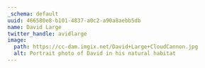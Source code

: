 ```yaml
---
_schema: default
uuid: 466580e8-b101-4837-a0c2-a90a8aebb5db
name: David Large
twitter_handle: avidlarge
image:
  path: https://cc-dam.imgix.net/David+Large+CloudCannon.jpg
  alt: Portrait photo of David in his natural habitat
---
```

